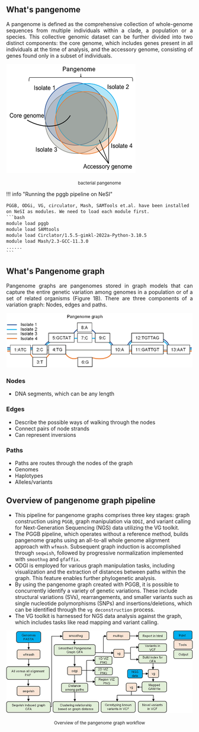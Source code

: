 ## What's pangenome 
<p align="justify">
A pangenome is defined as the comprehensive collection of whole-genome sequences from multiple individuals within a clade, a population or a species. This collective genomic dataset can be further divided into two distinct components: the core genome, which includes genes present in all individuals at the time of analysis, and the accessory genome, consisting of genes found only in a subset of individuals. 
</p>

![bacterial-pangenome](theme_figures/bacterial-pangenome-small.png)
<center><small>bacterial pangenome</small></center>

!!! info "Running the pggb pipeline on NeSI"

    PGGB, ODGi, VG, circulator, Mash, SAMTools et.al. have been installed on NeSI as modules. We need to load each module first.  
    ```bash
    module load pggb
    module load SAMtools
    module load Circlator/1.5.5-gimkl-2022a-Python-3.10.5
    module load Mash/2.3-GCC-11.3.0
    ......
    ```


## What's Pangenome graph 
<p align="justify">
Pangenome graphs are pangenomes stored in graph models that can capture the entire genetic variation among genomes in a population or of a set of related organisms (Figure 1B). There are three components of a variation graph: Nodes, edges and paths.
</p>

![bacterial-pangenome](theme_figures/pangenome-graph-small.png)

### **Nodes**
- DNA segments, which can be any length 


### **Edges** 
- Describe the possible ways of walking through the nodes
- Connect pairs of node strands
- Can represent inversions 


### **Paths** 
- Paths are routes through the nodes of the graph
- Genomes
- Haplotypes
- Alleles/variants 


## Overview of pangenome graph pipeline
- This pipeline for pangenome graphs comprises three key stages: graph construction using `PGGB`, graph manipulation via `ODGI`, and variant calling for Next-Generation Sequencing (NGS) data utilizing the VG toolkit.
- The PGGB pipeline, which operates without a reference method, builds pangenome graphs using an all-to-all whole genome alignment approach with `wfmash`. Subsequent graph induction is accomplished through `seqwish`, followed by progressive normalization implemented with `smoothxg` and `gfaffix`.
- ODGI is employed for various graph manipulation tasks, including visualization and the extraction of distances between paths within the graph. This feature enables further phylogenetic analysis.
- By using the pangenome graph created with PGGB, it is possible to concurrently identify a variety of genetic variations. These include structural variations (SVs), rearrangements, and smaller variants such as single nucleotide polymorphisms (SNPs) and insertions/deletions, which can be identified through the `vg deconstruction` process.
- The VG toolkit is harnessed for NGS data analysis against the graph, which includes tasks like read mapping and variant calling.

![image](theme_figures/pangenome_graph_pipeline_small.png)

<center><small>Overview of the pangenome graph workflow</small></center>
